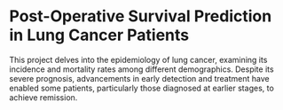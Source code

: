 # Post-Operative Survival Prediction in Lung Cancer Patients
This project delves into the epidemiology of lung cancer, examining its incidence and mortality rates among different demographics. Despite its severe prognosis, advancements in early detection and treatment have enabled some patients, particularly those diagnosed at earlier stages, to achieve remission.
